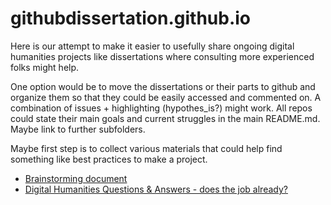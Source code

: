 # githubdissertation.github.io

Here is our attempt to make it easier to usefully share ongoing digital humanities projects like dissertations where consulting more experienced folks might help.

One option would be to move the dissertations or their parts to github and organize them so that they could be easily accessed and commented on. A combination of issues + highlighting (hypothes_is?) might work. All repos could state their main goals and current struggles in the main README.md. Maybe link to further subfolders.

Maybe first step is to collect various materials that could help find something like best practices to make a project.



* [Brainstorming document](https://etherpad.net/p/githubdissertation "Brainstorming document")
* [Digital Humanities Questions & Answers - does the job already?](http://digitalhumanities.org/answers/)